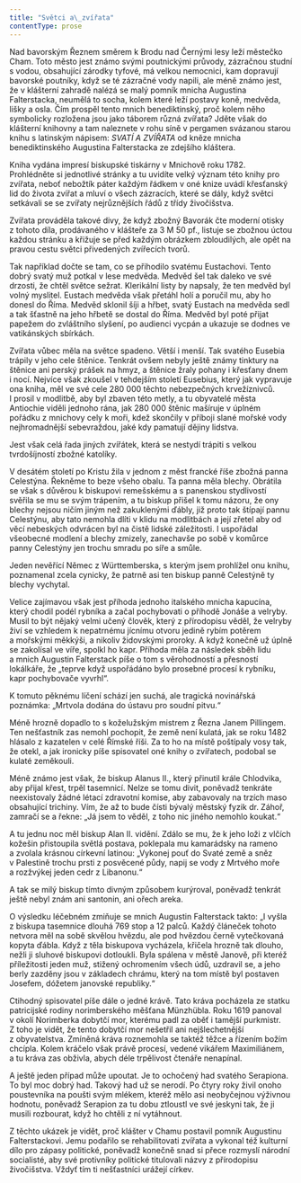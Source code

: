 ```yaml
---
title: "Světci a\_zvířata"
contentType: prose
---
```


  

Nad bavorským Řeznem směrem k Brodu nad Černými lesy leží městečko Cham. Toto město jest známo svými poutnickými průvody, zázračnou studní s vodou, obsahující zárodky tyfové, má velkou nemocnici, kam dopravují bavorské poutníky, když se té zázračné vody napili, ale méně známo jest, že v klášterní zahradě nalézá se malý pomník mnicha Augustina Falterstacka, neumělá to socha, kolem které leží postavy koně, medvěda, lišky a osla. Čím prospěl tento mnich benediktinský, proč kolem něho symbolicky rozložena jsou jako táborem různá zvířata? Jděte však do klášterní knihovny a tam naleznete v rohu síně v pergamen svázanou starou knihu s latinským nápisem: _SVATÍ A ZVÍŘATA_ od kněze mnicha benediktinského Augustina Falterstacka ze zdejšího kláštera.

Kniha vydána impresí biskupské tiskárny v Mnichově roku 1782. Prohlédněte si jednotlivé stránky a tu uvidíte velký význam této knihy pro zvířata, neboť nebožtík páter každým řádkem v oné knize uvádí křesťanský lid do života zvířat a mluví o všech zázracích, které se dály, když světci setkávali se se zvířaty nejrůznějších řádů z třídy živočišstva.

Zvířata prováděla takové divy, že když zbožný Bavorák čte moderní otisky z tohoto díla, prodávaného v klášteře za 3 M 50 pf., listuje se zbožnou úctou každou stránku a křižuje se před každým obrázkem zbloudilých, ale opět na pravou cestu světci přivedených zvířecích tvorů.

Tak například dočte se tam, co se přihodilo svatému Eustachovi. Tento dobrý svatý muž potkal v lese medvěda. Medvěd šel tak daleko ve své drzosti, že chtěl světce sežrat. Klerikální listy by napsaly, že ten medvěd byl volný myslitel. Eustach medvěda však přetáhl holí a poručil mu, aby ho donesl do Říma. Medvěd sklonil šíji a hřbet, svatý Eustach na medvěda sedl a tak šťastně na jeho hřbetě se dostal do Říma. Medvěd byl poté přijat papežem do zvláštního slyšení, po audienci vycpán a ukazuje se dodnes ve vatikánských sbírkách.

Zvířata vůbec měla na světce spadeno. Větší i menší. Tak svatého Eusebia trápily v jeho cele štěnice. Tenkrát ovšem nebyly ještě známy tinktury na štěnice ani perský prášek na hmyz, a štěnice žraly pohany i křesťany dnem i nocí. Nejvíce však zkoušel v tehdejším století Eusebius, který jak vypravuje ona kniha, měl ve své cele 280 000 těchto nebezpečných krvežíznivců. I prosil v modlitbě, aby byl zbaven této metly, a tu obyvatelé města Antiochie viděli jednoho rána, jak 280 000 štěnic mašíruje v úplném pořádku z mnichovy cely k moři, kdež skončily v příboji slané mořské vody nejhromadnější sebevraždou, jaké kdy pamatují dějiny lidstva.

Jest však celá řada jiných zvířátek, která se nestydí trápiti s velkou tvrdošíjností zbožné katolíky.

V desátém století po Kristu žila v jednom z měst francké říše zbožná panna Celestýna. Řekněme to beze všeho obalu. Ta panna měla blechy. Obrátila se však s důvěrou k biskupovi remešskému a s panenskou stydlivostí svěřila se mu se svým trápením, a tu biskup přišel k tomu názoru, že ony blechy nejsou ničím jiným než zakuklenými ďábly, již proto tak štípají pannu Celestýnu, aby tato nemohla dlíti v klidu na modlitbách a její zřetel aby od věcí nebeských odvrácen byl na čistě lidské záležitosti. I uspořádal všeobecné modlení a blechy zmizely, zanechavše po sobě v komůrce panny Celestýny jen trochu smradu po síře a smůle.

Jeden nevěřící Němec z Württemberska, s kterým jsem prohlížel onu knihu, poznamenal zcela cynicky, že patrně asi ten biskup panně Celestýně ty blechy vychytal.

Velice zajímavou však jest příhoda jednoho italského mnicha kapucína, který chodil podél rybníka a začal pochybovati o příhodě Jonáše a velryby. Musil to být nějaký velmi učený člověk, který z přírodopisu věděl, že velryby živí se vzhledem k nepatrnému jícnímu otvoru jedině rybím potěrem a mořskými měkkýši, a nikoliv židovskými proroky. A když konečně už úplně se zakolísal ve víře, spolkl ho kapr. Příhoda měla za následek sběh lidu a mnich Augustin Falterstack píše o tom s věrohodností a přesností lokálkáře, že „teprve když uspořádáno bylo prosebné procesí k rybníku, kapr pochybovače vyvrhl“.

K tomuto pěknému líčení schází jen suchá, ale tragická novinářská poznámka: „Mrtvola dodána do ústavu pro soudní pitvu.“

Méně hrozně dopadlo to s koželužským mistrem z Řezna Janem Pillingem. Ten nešťastník zas nemohl pochopit, že země není kulatá, jak se roku 1482 hlásalo z kazatelen v celé Římské říši. Za to ho na místě poštípaly vosy tak, že otekl, a jak ironicky píše spisovatel oné knihy o zvířatech, podobal se kulaté zeměkouli.

Méně známo jest však, že biskup Alanus II., který přinutil krále Chlodvika, aby přijal křest, trpěl tasemnicí. Nelze se tomu divit, poněvadž tenkráte neexistovaly žádné létací zdravotní komise, aby zabavovaly na trzích maso obsahující trichiny. Vím, že až to bude čísti bývalý městský fyzik dr. Záhoř, zamračí se a řekne: „Já jsem to věděl, z toho nic jiného nemohlo koukat.“

A tu jednu noc měl biskup Alan II. vidění. Zdálo se mu, že k jeho loži z vlčích kožešin přistoupila světlá postava, poklepala mu kamarádsky na rameno a zvolala krásnou církevní latinou: „Vykonej pouť do Svaté země a sněz v Palestině trochu prsti z posvěcené půdy, napij se vody z Mrtvého moře a rozžvýkej jeden cedr z Libanonu.“

A tak se milý biskup tímto divným způsobem kurýroval, poněvadž tenkrát ještě nebyl znám ani santonin, ani ořech areka.

O výsledku léčebném zmiňuje se mnich Augustin Falterstack takto: „I vyšla z biskupa tasemnice dlouhá 769 stop a 12 palců. Každý článeček tohoto netvora měl na sobě skvělou hvězdu, ale pod hvězdou černě vytečkovaná kopyta ďábla. Když z těla biskupova vycházela, křičela hrozně tak dlouho, nežli ji sluhové biskupovi dotloukli. Byla spálena v městě Janově, při kteréž příležitosti jeden muž, stižený ochromením všech údů, uzdravil se, a jeho berly zazděny jsou v základech chrámu, který na tom místě byl postaven Josefem, dóžetem janovské republiky.“

Ctihodný spisovatel píše dále o jedné krávě. Tato kráva pocházela ze statku patricijské rodiny norimberského měšťana Münzhübla. Roku 1619 panoval v okolí Norimberka dobytčí mor, kterému padl za oběť i tamější purkmistr. Z toho je vidět, že tento dobytčí mor nešetřil ani nejšlechetnější z obyvatelstva. Zmíněná kráva roznemohla se taktéž těžce a řízením božím chcípla. Kolem kráčelo však právě procesí, vedené vikářem Maximiliánem, a tu kráva zas obživla, abych déle trpělivost čtenáře nenapínal.

A ještě jeden případ může upoutat. Je to ochočený had svatého Serapiona. To byl moc dobrý had. Takový had už se nerodí. Po čtyry roky živil onoho poustevníka na poušti svým mlékem, kteréž mělo asi neobyčejnou výživnou hodnotu, poněvadž Serapion za tu dobu ztloustl ve své jeskyni tak, že ji musili rozbourat, když ho chtěli z ní vytáhnout.

Z těchto ukázek je vidět, proč klášter v Chamu postavil pomník Augustinu Falterstackovi. Jemu podařilo se rehabilitovati zvířata a vykonal též kulturní dílo pro zápasy politické, poněvadž konečně snad si přece rozmyslí národní socialisté, aby své protivníky politické titulovali názvy z přírodopisu živočišstva. Vždyť tím ti nešťastníci urážejí církev.
